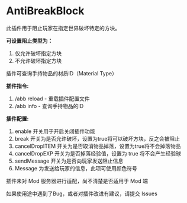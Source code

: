 # AntiBreakBlock
此插件用于阻止玩家在指定世界破坏特定的方块。

**可设置阻止类型为：**
1. 仅允许破坏指定方块
2. 不允许破坏指定方块

插件可查询手持物品的材质ID（Material Type）

**插件指令:**
1. /abb reload - 重载插件配置文件
2. /abb info   - 查询手持物品的ID

**插件配置:**
1. enable 开关用于开启关闭插件功能
2. break 开关为是否允许破坏，设置为true将可以破坏方块，反之会被阻止
3. cancelDropITEM 开关为是否取消物品掉落，设置为true将不会掉落物品
4. cancelDropEXP 开关为是否掉落经验值，设置为 true 将不会产生经验球
5. sendMessage 开关为是否向玩家发送阻止信息
6. Message 为发送给玩家的信息，此项可使用颜色符号

插件未对 Mod 服务器进行适配，尚不清楚是否适用于 Mod 端

如果使用途中遇到了Bug，或者对插件改进有建议，请提交 Issues
